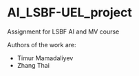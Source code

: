 # AI_LSBF-UEL_project
Assignment for LSBF AI and MV course

Authors of the work are:
 - Timur Mamadaliyev
 - Zhang Thai
